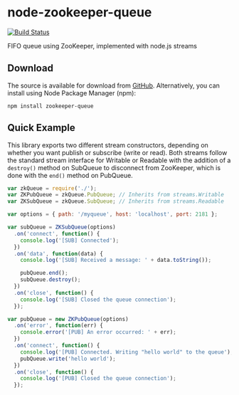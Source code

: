 node-zookeeper-queue
====================

[![Build Status](https://travis-ci.org/jhurliman/node-zookeeper-queue.png)](https://travis-ci.org/jhurliman/node-zookeeper-queue)

FIFO queue using ZooKeeper, implemented with node.js streams

## Download

The source is available for download from
[GitHub](http://github.com/jhurliman/node-zookeeper-queue).
Alternatively, you can install using Node Package Manager (npm):

    npm install zookeeper-queue

## Quick Example

This library exports two different stream constructors, depending on whether
you want publish or subscribe (write or read). Both streams follow the standard
stream interface for Writable or Readable with the addition of a `destroy()`
method on SubQueue to disconnect from ZooKeeper, which is done with the `end()`
method on PubQueue.

```js
var zkQueue = require('./');
var ZKPubQueue = zkQueue.PubQueue; // Inherits from streams.Writable
var ZKSubQueue = zkQueue.SubQueue; // Inherits from streams.Readable

var options = { path: '/myqueue', host: 'localhost', port: 2181 };

var subQueue = ZKSubQueue(options)
  .on('connect', function() {
    console.log('[SUB] Connected');
  })
  .on('data', function(data) {
    console.log('[SUB] Received a message: ' + data.toString());

    pubQueue.end();
    subQueue.destroy();
  })
  .on('close', function() {
    console.log('[SUB] Closed the queue connection');
  });

var pubQueue = new ZKPubQueue(options)
  .on('error', function(err) {
    console.error('[PUB] An error occurred: ' + err);
  })
  .on('connect', function() {
    console.log('[PUB] Connected. Writing "hello world" to the queue');
    pubQueue.write('hello world');
  })
  .on('close', function() {
    console.log('[PUB] Closed the queue connection');
  });
```
